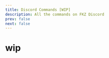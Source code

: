 ```yaml
---
title: Discord Commands [WIP]
description: All the commands on FKZ Discord
prev: false
next: false
---
```


# wip